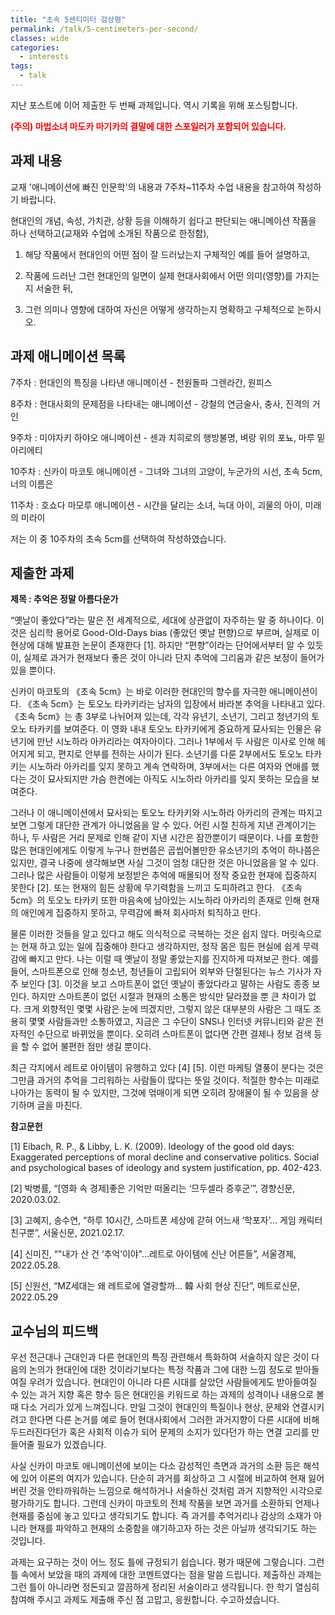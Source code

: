 ```yaml
---
title: "초속 5센티미터 감상평"
permalink: /talk/5-centimeters-per-second/
classes: wide
categories:
  - interests
tags:
  - talk
---
```


지난 포스트에 이어 제출한 두 번째 과제입니다. 역시 기록을 위해 포스팅합니다.

<span style="color:red">**(주의) 마법소녀 마도카 마기카의 결말에 대한 스포일러가 포함되어 있습니다.**</span>

## 과제 내용

교재 '애니메이션에 빠진 인문학'의 내용과 7주차~11주차 수업 내용을 참고하여 작성하기 바랍니다.

현대인의 개념, 속성, 가치관, 상황 등을 이해하기 쉽다고 판단되는 애니메이션 작품을 하나 선택하고(교재와 수업에 소개된 작품으로 한정함),

1. 해당 작품에서 현대인의 어떤 점이 잘 드러났는지 구체적인 예를 들어 설명하고,

2. 작품에 드러난 그런 현대인의 일면이 실제 현대사회에서 어떤 의미(영향)를 가지는지 서술한 뒤,

3. 그런 의미나 영향에 대하여 자신은 어떻게 생각하는지 명확하고 구체적으로 논하시오.

## 과제 애니메이션 목록

7주차 : 현대인의 특징을 나타낸 애니메이션 - 천원돌파 그렌라간, 원피스

8주차 : 현대사회의 문제점을 나타내는 애니메이션 - 강철의 연금술사, 충사, 진격의 거인

9주차 : 미야자키 하야오 애니메이션 - 센과 치히로의 행방불명, 벼랑 위의 포뇨, 마루 밑 아리에티

10주차 : 신카이 마코토 애니메이션 - 그녀와 그녀의 고양이, 누군가의 시선, 초속 5cm, 너의 이름은

11주차 : 호쇼다 마모루 애니메이션 - 시간을 달리는 소녀, 늑대 아이, 괴물의 아이, 미래의 미라이

저는 이 중 10주차의 초속 5cm를 선택하여 작성하였습니다.

## 제출한 과제

**제목 : 추억은 정말 아름다운가**

“옛날이 좋았다”라는 말은 전 세계적으로, 세대에 상관없이 자주하는 말 중 하나이다. 이것은 심리학 용어로 Good-Old-Days bias (좋았던 옛날 편향)으로 부르며, 실제로 이 현상에 대해 발표한 논문이 존재한다 [1]. 하지만 “편향”이라는 단어에서부터 알 수 있듯이, 실제로 과거가 현재보다 좋은 것이 아니라 단지 추억에 그리움과 같은 보정이 들어가 있을 뿐이다.

신카이 마코토의 《초속 5cm》는 바로 이러한 현대인의 향수를 자극한 애니메이션이다. 《초속 5cm》는 토오노 타카키라는 남자의 입장에서 바라본 추억을 나타내고 있다. 《초속 5cm》는 총 3부로 나뉘어져 있는데, 각각 유년기, 소년기, 그리고 청년기의 토오노 타카키를 보여준다. 이 영화 내내 토오노 타카키에게 중요하게 묘사되는 인물은 유년기에 만난 시노하라 아카리라는 여자아이다. 그러나 1부에서 두 사람은 이사로 인해 헤어지게 되고, 편지로 안부를 전하는 사이가 된다. 소년기를 다룬 2부에서도 토오노 타카키는 시노하라 아카리를 잊지 못하고 계속 연락하며, 3부에서는 다른 여자와 연애를 했다는 것이 묘사되지만 가슴 한켠에는 아직도 시노하라 아카리를 잊지 못하는 모습을 보여준다.

그러나 이 애니메이션에서 묘사되는 토오노 타카키와 시노하라 아카리의 관계는 따지고 보면 그렇게 대단한 관계가 아니었음을 알 수 있다. 어린 시절 친하게 지낸 관계이기는 하나, 두 사람은 거리 문제로 인해 같이 지낸 시간은 잠깐뿐이기 때문이다. 나를 포함한 많은 현대인에게도 이렇게 누구나 한번쯤은 곱씹어볼만한 유소년기의 추억이 하나쯤은 있지만, 결국 나중에 생각해보면 사실 그것이 엄청 대단한 것은 아니었음을 알 수 있다. 그러나 많은 사람들이 이렇게 보정받은 추억에 매몰되어 정작 중요한 현재에 집중하지 못한다 [2]. 또는 현재의 힘든 상황에 무기력함을 느끼고 도피하려고 한다. 《초속 5cm》의 토오노 타카키 또한 마음속에 남아있는 시노하라 아카리의 존재로 인해 현재의 애인에게 집중하지 못하고, 무력감에 빠져 회사마저 퇴직하고 만다.

물론 이러한 것들을 알고 있다고 해도 의식적으로 극복하는 것은 쉽지 않다. 머릿속으로는 현재 하고 있는 일에 집중해야 한다고 생각하지만, 정작 몸은 힘든 현실에 쉽게 무력감에 빠지고 만다. 나는 이럴 때 옛날이 정말 좋았는지를 진지하게 따져보곤 한다. 예를 들어, 스마트폰으로 인해 청소년, 청년들이 고립되어 외부와 단절된다는 뉴스 기사가 자주 보인다 [3]. 이것을 보고 스마트폰이 없던 옛날이 좋았다라고 말하는 사람도 종종 보인다. 하지만 스마트폰이 없던 시절과 현재의 소통은 방식만 달라졌을 뿐 큰 차이가 없다. 크게 외향적인 몇몇 사람은 눈에 띄겠지만, 그렇지 않은 대부분의 사람은 그 때도 조용히 몇몇 사람들과만 소통하였고, 지금은 그 수단이 SNS나 인터넷 커뮤니티와 같은 전자적인 수단으로 바뀌었을 뿐이다. 오히려 스마트폰이 없다면 간편 결제나 정보 검색 등을 할 수 없어 불편한 점만 생길 뿐이다.

최근 각지에서 레트로 아이템이 유행하고 있다 [4] [5]. 이런 마케팅 열풍이 분다는 것은 그만큼 과거의 추억을 그리워하는 사람들이 많다는 뜻일 것이다. 적절한 향수는 미래로 나아가는 동력이 될 수 있지만, 그것에 얶매이게 되면 오히려 장애물이 될 수 있음을 상기하며 글을 마친다.

**참고문헌**

[1] Eibach, R. P., & Libby, L. K. (2009). Ideology of the good old days: Exaggerated perceptions of moral decline and conservative politics. Social and psychological bases of ideology and system justification, pp. 402-423.

[2] 박병률, “[영화 속 경제]좋은 기억만 떠올리는 ‘므두셀라 증후군’”, 경향신문, 2020.03.02.

[3] 고혜지, 송수연, “하루 10시간, 스마트폰 세상에 갇혀 어느새 ‘학포자’… 게임 캐릭터 친구뿐”, 서울신문, 2021.02.17.

[4] 신미진, “"내가 산 건 ‘추억’이야"…레트로 아이템에 신난 어른들”, 서울경제, 2022.05.28.

[5] 신원선, “MZ세대는 왜 레트로에 열광할까… 韓 사회 현상 진단”, 메트로신문, 2022.05.29

## 교수님의 피드백

우선 전근대나 근대인과 다른 현대인의 특징 관련해서 특화하여 서술하지 않은 것이 다음의 논의가 현대인에 대한 것이라기보다는 특정 작품과 그에 대한 느낌 정도로 받아들여질 우려가 있습니다. 현대인이 아니라 다른 시대를 살았던 사람들에게도 받아들여질 수 있는 과거 지향 혹은 향수 등은 현대인을 키워드로 하는 과제의 성격이나 내용으로 볼 때 다소 거리가 있게 느껴집니다. 만일 그것이 현대인의 특질이나 현상, 문제와 연결시키려고 한다면 다른 논거를 예로 들어 현대사회에서 그러한 과거지향이 다른 시대에 비해 두드러진다던가 혹은 사회적 이슈가 되어 문제의 소지가 있다던가 하는 연결 고리를 만들어줄 필요가 있겠습니다.

사실 신카이 마코토 애니메이션에 보이는 다소 감성적인 측면과 과거의 소환 등은 해석에 있어 이론의 여지가 있습니다. 단순히 과거를 회상하고 그 시절에 비교하여 현재 잃어버린 것을 안타까워하는 느낌으로 해석하거나 서술하신 것처럼 과거 지향적인 시각으로 평가하기도 합니다. 그런데 신카이 마코토의 전체 작품을 보면 과거를 소환하되 언제나 현재를 중심에 놓고 있다고 생각되기도 합니다. 즉 과거를 추억거리나 감상의 소재가 아니라 현재를 파악하고 현재의 소중함을 얘기하고자 하는 것은 아닐까 생각되기도 하는 것입니다.

과제는 요구하는 것이 어느 정도 틀에 규정되기 쉽습니다. 평가 때문에 그렇습니다. 그런 틀 속에서 보았을 때의 과제에 대한 코멘트였다는 점을 말씀 드립니다. 제출하신 과제는 그런 틀이 아니라면 정돈되고 깔끔하게 정리된 서술이라고 생각됩니다. 한 학기 열심히 참여해 주시고 과제도 제출해 주신 점 고맙고, 응원합니다. 수고하셨습니다.